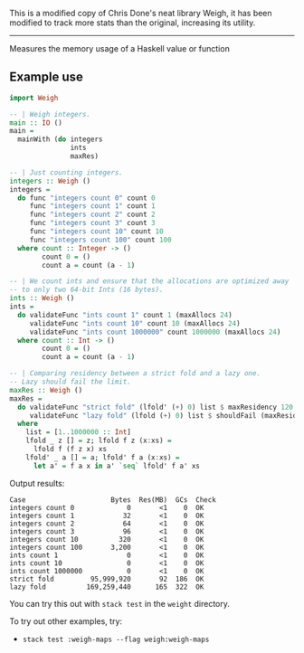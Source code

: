 This is a modified copy of Chris Done's neat library Weigh, it has been modified to track more stats than the original, increasing its utility.

---

Measures the memory usage of a Haskell value or function

## Example use

``` haskell
import Weigh

-- | Weigh integers.
main :: IO ()
main =
  mainWith (do integers
               ints
               maxRes)

-- | Just counting integers.
integers :: Weigh ()
integers =
  do func "integers count 0" count 0
     func "integers count 1" count 1
     func "integers count 2" count 2
     func "integers count 3" count 3
     func "integers count 10" count 10
     func "integers count 100" count 100
  where count :: Integer -> ()
        count 0 = ()
        count a = count (a - 1)

-- | We count ints and ensure that the allocations are optimized away
-- to only two 64-bit Ints (16 bytes).
ints :: Weigh ()
ints =
  do validateFunc "ints count 1" count 1 (maxAllocs 24)
     validateFunc "ints count 10" count 10 (maxAllocs 24)
     validateFunc "ints count 1000000" count 1000000 (maxAllocs 24)
  where count :: Int -> ()
        count 0 = ()
        count a = count (a - 1)

-- | Comparing residency between a strict fold and a lazy one.
-- Lazy should fail the limit.
maxRes :: Weigh ()
maxRes =
  do validateFunc "strict fold" (lfold' (+) 0) list $ maxResidency 120 -- MB
     validateFunc "lazy fold" (lfold (+) 0) list $ shouldFail (maxResidency 120)
  where
    list = [1..1000000 :: Int]
    lfold _ z [] = z; lfold f z (x:xs) =
      lfold f (f z x) xs
    lfold' _ a [] = a; lfold' f a (x:xs) =
      let a' = f a x in a' `seq` lfold' f a' xs
```

Output results:

```
Case                     Bytes  Res(MB)  GCs  Check
integers count 0             0       <1    0  OK
integers count 1            32       <1    0  OK
integers count 2            64       <1    0  OK
integers count 3            96       <1    0  OK
integers count 10          320       <1    0  OK
integers count 100       3,200       <1    0  OK
ints count 1                 0       <1    0  OK
ints count 10                0       <1    0  OK
ints count 1000000           0       <1    0  OK
strict fold         95,999,920       92  186  OK
lazy fold          169,259,440      165  322  OK
```

You can try this out with `stack test` in the `weight` directory.

To try out other examples, try:

* `stack test :weigh-maps --flag weigh:weigh-maps`
